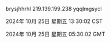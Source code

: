 brysjhhrhl 219.139.199.238 yqqlmgsycl

2024年 10月 25日 星期五 13:30:02 CST

2024年 10月 25日 星期五 05:30:02 GMT
